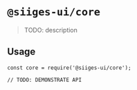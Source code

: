 # `@siiges-ui/core`

> TODO: description

## Usage

```
const core = require('@siiges-ui/core');

// TODO: DEMONSTRATE API
```
